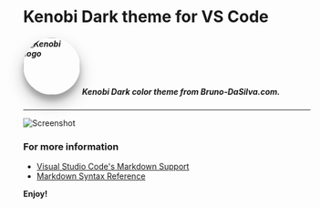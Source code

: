 # Kenobi Dark theme for VS Code

##### <img src="https://res.cloudinary.com/duprwuo4j/image/upload/v1658269496/KENOBILOGO_i08cp4.png" width="100px" alt="Kenobi logo" style="box-shadow: 0 14px 28px rgba(0,0,0,0.25), 0 10px 10px rgba(0,0,0,0.22);border-radius: 50%"> Kenobi Dark color theme from Bruno-DaSilva.com.

---

![Screenshot](https://res.cloudinary.com/duprwuo4j/image/upload/v1658269381/KENOBISAMPLE_xff0ug.png)

### For more information

- [Visual Studio Code's Markdown Support](http://code.visualstudio.com/docs/languages/markdown)
- [Markdown Syntax Reference](https://help.github.com/articles/markdown-basics/)

**Enjoy!**
